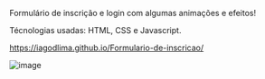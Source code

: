 Formulário de  inscrição e login com algumas animações e efeitos!

Técnologias usadas: HTML, CSS e Javascript.

https://iagodlima.github.io/Formulario-de-inscricao/


![image](https://user-images.githubusercontent.com/94981994/199595128-298605f2-9bba-44c6-90b7-3eb02cee5f99.png)
